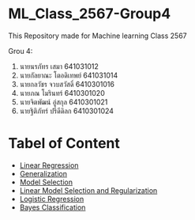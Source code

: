 # ML_Class_2567-Group4
This Repository made for Machine learning Class 2567

Grou 4:
1. นายนรภัทร เสมา  641031012
2. นายกัลยาณะ โตอดิเทพย์ 641031014
3. นายกลวัชร จวบสวัสดิ์ 6410301016
4. นายภณ โมรินทร์ 6410301020
5. นายจิตพัฒน์ อู่สกุล 6410301021
6. นายฐิติภัทร์ ปรีดีดิลก 6410301024

# Tabel of Content
- [Linear Regression](https://github.com/PonMorin/ML_Class_2567/tree/main/LinearRegression)
- [Generalization](https://github.com/PonMorin/ML_Class_2567/tree/main/Generalization)
- [Model Selection](https://github.com/PonMorin/ML_Class_2567/tree/main/Model_Selection)
- [Linear Model Selection and Regularization](https://github.com/PonMorin/ML_Class_2567/tree/main/RidgeRegression)
- [Logistic Regression](https://github.com/PonMorin/ML_Class_2567/tree/main/Logistic_Regression)
- [Bayes Classification](https://github.com/PonMorin/ML_Class_2567/tree/main/Bayes%20classification)
